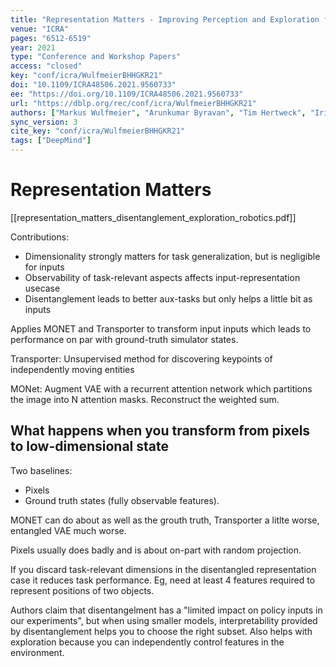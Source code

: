 ```yaml
---
title: "Representation Matters - Improving Perception and Exploration for Robotics."
venue: "ICRA"
pages: "6512-6519"
year: 2021
type: "Conference and Workshop Papers"
access: "closed"
key: "conf/icra/WulfmeierBHHGKR21"
doi: "10.1109/ICRA48506.2021.9560733"
ee: "https://doi.org/10.1109/ICRA48506.2021.9560733"
url: "https://dblp.org/rec/conf/icra/WulfmeierBHHGKR21"
authors: ["Markus Wulfmeier", "Arunkumar Byravan", "Tim Hertweck", "Irina Higgins", "Ankush Gupta", "Tejas Kulkarni", "Malcolm Reynolds", "Denis Teplyashin", "Roland Hafner", "Thomas Lampe", "Martin A. Riedmiller"]
sync_version: 3
cite_key: "conf/icra/WulfmeierBHHGKR21"
tags: ["DeepMind"]
---
```

# Representation Matters

[[representation_matters_disentanglement_exploration_robotics.pdf]]

Contributions:
 - Dimensionality strongly matters for task generalization, but is negligible for inputs
 - Observability of task-relevant aspects affects input-representation usecase
 - Disentanglement leads to better aux-tasks but only helps a little bit as inputs


Applies MONET and Transporter to transform input inputs which leads to performance on par with ground-truth simulator states.

Transporter: Unsupervised method for discovering keypoints of independently moving entities

MONet: Augment VAE with a recurrent attention network which partitions the image into N attention masks. Reconstruct the weighted sum.

## What happens when you transform from pixels to low-dimensional state

Two baselines:

 - Pixels
 - Ground truth states (fully observable features).


MONET can do about as well as the grouth truth, Transporter a litlte worse, entangled VAE much worse.

Pixels usually does badly and is about on-part with random projection.

If you discard task-relevant dimensions in the disentangled representation case it reduces task performance. Eg, need at least 4 features required to represent positions of two objects.


Authors claim that disentangelment has a "limited impact on policy inputs in our experiments", but when using smaller models, interpretability provided by disentanglement helps you to choose the right subset. Also helps with exploration because you can independently control features in the environment.